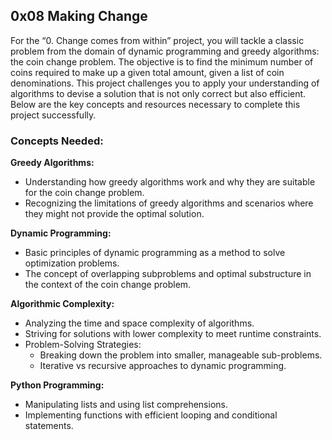 ## 0x08 Making Change
For the “0. Change comes from within” project, you will tackle a classic problem from the domain of dynamic programming and greedy algorithms: the coin change problem. The objective is to find the minimum number of coins required to make up a given total amount, given a list of coin denominations. This project challenges you to apply your understanding of algorithms to devise a solution that is not only correct but also efficient. Below are the key concepts and resources necessary to complete this project successfully.

### Concepts Needed:
**Greedy Algorithms:**

- Understanding how greedy algorithms work and why they are suitable for the coin change problem.
- Recognizing the limitations of greedy algorithms and scenarios where they might not provide the optimal solution.

**Dynamic Programming:**

- Basic principles of dynamic programming as a method to solve optimization problems.
- The concept of overlapping subproblems and optimal substructure in the context of the coin change problem.

**Algorithmic Complexity:**

- Analyzing the time and space complexity of algorithms.
- Striving for solutions with lower complexity to meet runtime constraints.
- Problem-Solving Strategies:
    - Breaking down the problem into smaller, manageable sub-problems.
    - Iterative vs recursive approaches to dynamic programming.

**Python Programming:**

- Manipulating lists and using list comprehensions.
- Implementing functions with efficient looping and conditional statements.